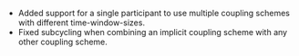 - Added support for a single participant to use multiple coupling schemes with different time-window-sizes.
- Fixed subcycling when combining an implicit coupling scheme with any other coupling scheme.
